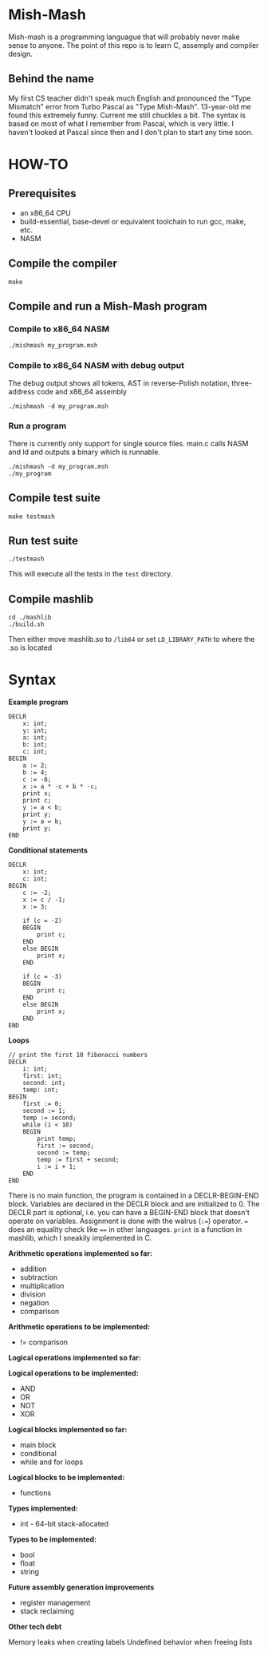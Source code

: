 # Mish-Mash

Mish-mash is a programming languague that will probably never make sense to anyone. The point of this repo is to learn C, assemply and compiler design.

## Behind the name

My first CS teacher didn't speak much English and pronounced the "Type Mismatch" error from Turbo Pascal as "Type Mish-Mash". 13-year-old me found this extremely funny. Current me still chuckles a bit. The syntax is based on most of what I remember from Pascal, which is very little. I haven't looked at Pascal since then and I don't plan to start any time soon.

# HOW-TO

## Prerequisites
- an x86_64 CPU
- build-essential, base-devel or equivalent toolchain to run gcc, make, etc.
- NASM

## Compile the compiler

```
make
```

## Compile and run a Mish-Mash program


### Compile to x86_64 NASM

```
./mishmash my_program.msh
```
### Compile to x86_64 NASM with debug output

The debug output shows all tokens, AST in reverse-Polish notation, three-address code and x86_64 assembly

```
./mishmash -d my_program.msh
```

### Run a program

There is currently only support for single source files. main.c calls NASM and ld and outputs a binary which is runnable.

```
./mishmash -d my_program.msh
./my_program
```

## Compile test suite

```
make testmash
```

## Run test suite

```
./testmash
```

This will execute all the tests in the `test` directory.

## Compile mashlib

```
cd ./mashlib
./build.sh
```

Then either move mashlib.so to `/lib64` or set `LD_LIBRARY_PATH` to where the .so is located

# Syntax

**Example program**

```
DECLR
    x: int;
    y: int;
    a: int;
    b: int;
    c: int;
BEGIN
    a := 2;
    b := 4;
    c := -8;
    x := a * -c + b * -c;
    print x;
    print c;
    y := a < b;
    print y;
    y := a = b;
    print y;
END
```

**Conditional statements**

```
DECLR
	x: int;
	c: int;
BEGIN
	c := -2;
	x := c / -1;
	x := 3;

	if (c = -2)
	BEGIN
		print c;
	END
	else BEGIN
		print x;
	END

	if (c = -3)
	BEGIN
		print c;
	END
	else BEGIN
		print x;
	END
END
```

**Loops**

```
// print the first 10 fibonacci numbers
DECLR
	i: int;
	first: int;
	second: int;
	temp: int;
BEGIN
	first := 0;
	second := 1;
	temp := second;
	while (i < 10)
	BEGIN
		print temp;
		first := second;
		second := temp;
		temp := first + second;
		i := i + 1;
	END
END
```

There is no main function, the program is contained in a DECLR-BEGIN-END block.
Variables are declared in the DECLR block and are initialized to 0.
The DECLR part is optional, i.e. you can have a BEGIN-END block that doesn't operate on variables.
Assignment is done with the walrus (`:=`) operator. `=` does an equality check like `==` in other languages.
`print` is a function in mashlib, which I sneakily implemented in C.

**Arithmetic operations implemented so far:**
- addition
- subtraction
- multiplication
- division
- negation
- comparison

**Arithmetic operations to be implemented:**
- != comparison

**Logical operations implemented so far:**

**Logical operations to be implemented:**
- AND
- OR
- NOT
- XOR

**Logical blocks implemented so far:**
- main block
- conditional
- while and for loops

**Logical blocks to be implemented:**
- functions

**Types implemented:**
- int - 64-bit stack-allocated

**Types to be implemented:**
- bool
- float
- string

**Future assembly generation improvements**
- register management
- stack reclaiming

**Other tech debt**

Memory leaks when creating labels
Undefined behavior when freeing lists
